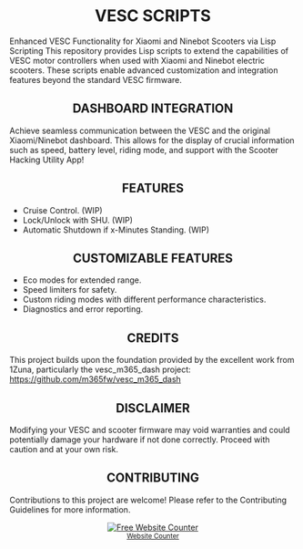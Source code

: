 <h1 align="center" id="title">VESC SCRIPTS</h1>

Enhanced VESC Functionality for Xiaomi and Ninebot Scooters via Lisp Scripting
This repository provides Lisp scripts to extend the capabilities of VESC motor controllers when used with Xiaomi and Ninebot electric scooters. These scripts enable advanced customization and integration features beyond the standard VESC firmware.

<h2 align="center" >DASHBOARD INTEGRATION</h2> 

Achieve seamless communication between the VESC and the original Xiaomi/Ninebot dashboard. This allows for the display of crucial information such as speed, battery level, riding mode, and support with the Scooter Hacking Utility App!

<h2 align="center" >FEATURES</h2>

- Cruise Control. (WIP)
- Lock/Unlock with SHU. (WIP)
- Automatic Shutdown if x-Minutes Standing. (WIP)

<h2 align="center" >CUSTOMIZABLE FEATURES</h2>

- Eco modes for extended range.
- Speed limiters for safety.
- Custom riding modes with different performance characteristics.
- Diagnostics and error reporting.
 
<h2 align="center" >CREDITS</h2>

This project builds upon the foundation provided by the excellent work from 1Zuna, particularly the vesc_m365_dash project: https://github.com/m365fw/vesc_m365_dash

 <h2 align="center" >DISCLAIMER</h2>

Modifying your VESC and scooter firmware may void warranties and could potentially damage your hardware if not done correctly. Proceed with caution and at your own risk.

 <h2 align="center" >CONTRIBUTING</h2>
 
Contributions to this project are welcome! Please refer to the Contributing Guidelines for more information.

<div align='center'><a href='https://github.com/CRzx1337/VESC-Scripts/'><img src='https://www.websitecounterfree.com/c.php?d=5&id=64815&s=6' border='0' alt='Free Website Counter'></a><br / ><small><a href='https://github.com/CRzx1337/VESC-Scripts/'title="Website Counter">Website Counter</a></small></div>














